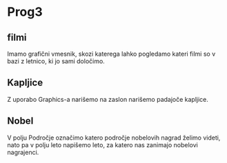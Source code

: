 # Prog3

## filmi

Imamo grafični vmesnik, skozi katerega lahko pogledamo kateri filmi so v bazi z letnico, ki jo sami določimo.



## Kapljice

Z uporabo Graphics-a narišemo na zaslon narišemo padajoče kapljice.



## Nobel

V polju Področje označimo katero področje nobelovih nagrad želimo videti, nato pa v polju leto napišemo leto, za katero nas zanimajo nobelovi nagrajenci.





